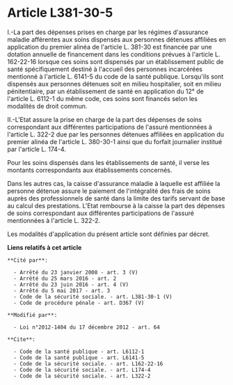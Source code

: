 # Article L381-30-5

I.-La part des dépenses prises en charge par les régimes d'assurance maladie afférentes aux soins dispensés aux personnes
détenues affiliées en application du premier alinéa de l'article L. 381-30 est financée par une dotation annuelle de
financement dans les conditions prévues à l'article L. 162-22-16 lorsque ces soins sont dispensés par un établissement public
de santé spécifiquement destiné à l'accueil des personnes incarcérées mentionné à l'article L. 6141-5 du code de la santé
publique. Lorsqu'ils sont dispensés aux personnes détenues soit en milieu hospitalier, soit en milieu pénitentiaire, par un
établissement de santé en application du 12° de l'article L. 6112-1 du même code, ces soins sont financés selon les modalités
de droit commun. 

II.-L'Etat assure la prise en charge de la part des dépenses de soins correspondant aux différentes participations de
l'assuré mentionnées à l'article L. 322-2 due par les personnes détenues affiliées en application du premier alinéa de
l'article L. 380-30-1 ainsi que du forfait journalier institué par l'article L. 174-4. 

Pour les soins dispensés dans les établissements de santé, il verse les montants correspondants aux établissements
concernés. 

Dans les autres cas, la caisse d'assurance maladie à laquelle est affiliée la personne détenue assure le paiement de
l'intégralité des frais de soins auprès des professionnels de santé dans la limite des tarifs servant de base au calcul des
prestations. L'Etat rembourse à la caisse la part des dépenses de soins correspondant aux différentes participations de
l'assuré mentionnées à l'article L. 322-2. 

Les modalités d'application du présent article sont définies par décret.

**Liens relatifs à cet article**

	**Cité par**:

	  - Arrêté du 23 janvier 2008 - art. 3 (V)
	  - Arrêté du 25 mars 2016 - art. 2
	  - Arrêté du 23 juin 2016 - art. 4 (V)
	  - Arrêté du 5 mai 2017 - art. 3
	  - Code de la sécurité sociale. - art. L381-30-1 (V)
	  - Code de procédure pénale - art. D367 (V)

	**Modifié par**:

	  - Loi n°2012-1404 du 17 décembre 2012 - art. 64

	**Cite**:

	  - Code de la santé publique - art. L6112-1
	  - Code de la santé publique - art. L6141-5
	  - Code de la sécurité sociale. - art. L162-22-16
	  - Code de la sécurité sociale. - art. L174-4
	  - Code de la sécurité sociale. - art. L322-2

